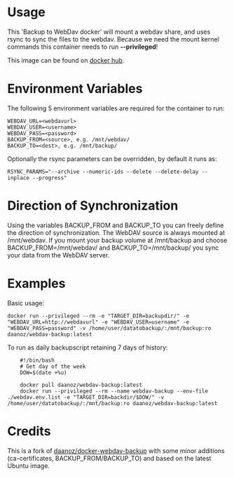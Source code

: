 # Usage
This 'Backup to WebDav docker' will mount a webdav share, and uses rsync to sync the files to the webdav. Because we need the mount kernel commands this container needs to run __--privileged__!

This image can be found on [docker hub](https://hub.docker.com/r/fdock/webdav-backup/).

# Environment Variables

The following 5 environment variables are required for the container to run:

    WEBDAV_URL=<webdavurl>
    WEBDAV_USER=<username>
    WEBDAV_PASS=<password>
    BACKUP_FROM=<source>, e.g. /mnt/webdav/
    BACKUP_TO=<dest>, e.g. /mnt/backup/

Optionally the rsync parameters can be overridden, by default it runs as:

    RSYNC_PARAMS="--archive --numeric-ids --delete --delete-delay --inplace --progress"

# Direction of Synchronization

Using the variables BACKUP_FROM and BACKUP_TO you can freely define the direction of synchronization. The WebDAV source is always mounted at /mnt/webdav. If you mount your backup volume at /mnt/backup and choose BACKUP_FROM=/mnt/webdav/ and BACKUP_TO=/mnt/backup/ you sync your data from the WebDAV server.

# Examples

Basic usage:

    docker run --privileged --rm -e "TARGET_DIR=backupdir/" -e "WEBDAV_URL=http://webdavurl" -e "WEBDAV_USER=username" -e "WEBDAV_PASS=password" -v /home/user/datatobackup/:/mnt/backup:ro daanoz/webdav-backup:latest

To run as daily backupscript retaining 7 days of history:

        #!/bin/bash
        # Get day of the week
        DOW=$(date +%u)

        docker pull daanoz/webdav-backup:latest
        docker run --privileged --rm --name webdav-backup --env-file ./webdav.env.list -e "TARGET_DIR=backdir/$DOW/" -v /home/user/datatobackup/:/mnt/backup:ro daanoz/webdav-backup:latest

# Credits

This is a fork of [daanoz/docker-webdav-backup](https://github.com/daanoz/docker-webdav-backup) with some minor additions (ca-certificates, BACKUP_FROM/BACKUP_TO) and based on the latest Ubuntu image.


